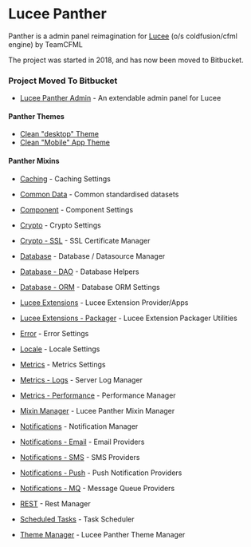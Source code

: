# Lucee Panther
Panther is a admin panel reimagination for [Lucee](https://lucee.org) (o/s coldfusion/cfml engine) by TeamCFML

The project was started in 2018, and has now been moved to Bitbucket.

### Project Moved To Bitbucket
* [Lucee Panther Admin](https://bitbucket.org/teamcfml/lucee-panther/ "Get your pather on!") - An extendable admin panel for Lucee

#### Panther Themes

* [Clean "desktop" Theme](https://bitbucket.org/teamcfml/lucee-panther-theme-clean)
* [Clean "Mobile" App Theme](https://bitbucket.org/teamcfml/lucee-panther-mobile)

#### Panther Mixins

* [Caching](https://bitbucket.org/teamcfml/lucee-panther-caching) - Caching Settings
* [Common Data](https://bitbucket.org/teamcfml/lucee-panther-commondata) - Common standardised datasets
* [Component](https://bitbucket.org/teamcfml/lucee-panther-component) - Component Settings

* [Crypto](https://bitbucket.org/teamcfml/lucee-panther-crypto) - Crypto Settings
* [Crypto - SSL](https://bitbucket.org/teamcfml/lucee-panther-crypto-ssl) - SSL Certificate Manager

* [Database](https://bitbucket.org/teamcfml/lucee-panther-database) - Database / Datasource Manager
* [Database - DAO](https://bitbucket.org/teamcfml/lucee-panther-db-dao) - Database Helpers
* [Database - ORM](https://bitbucket.org/teamcfml/lucee-panther-db-orm) - Database ORM Settings

* [Lucee Extensions](https://bitbucket.org/teamcfml/lucee-panther-db-ext) - Lucee Extension Provider/Apps
* [Lucee Extensions - Packager](https://bitbucket.org/teamcfml/lucee-panther-db-ext-packager) - Lucee Extension Packager Utilities

* [Error](https://bitbucket.org/teamcfml/lucee-panther-error) - Error Settings
* [Locale](https://bitbucket.org/teamcfml/lucee-panther-locale) - Locale Settings

* [Metrics](https://bitbucket.org/teamcfml/lucee-panther-metrics) - Metrics Settings
* [Metrics - Logs](https://bitbucket.org/teamcfml/lucee-panther-metrics-logs) - Server Log Manager
* [Metrics - Performance](https://bitbucket.org/teamcfml/lucee-panther-performance) - Performance Manager

* [Mixin Manager](https://bitbucket.org/teamcfml/lucee-panther-mixins) - Lucee Panther Mixin Manager

* [Notifications](https://bitbucket.org/teamcfml/lucee-panther-notify) - Notification Manager
* [Notifications - Email](https://bitbucket.org/teamcfml/lucee-panther-notify-email) - Email Providers
* [Notifications - SMS](https://bitbucket.org/teamcfml/lucee-panther-notify-sms) - SMS Providers
* [Notifications - Push](https://bitbucket.org/teamcfml/lucee-panther-notify-push) - Push Notification Providers
* [Notifications - MQ](https://bitbucket.org/teamcfml/lucee-panther-notify-mq) - Message Queue Providers

* [REST](https://bitbucket.org/teamcfml/lucee-panther-rest) - Rest Manager
* [Scheduled Tasks](https://bitbucket.org/teamcfml/lucee-panther-scheduler) - Task Scheduler
* [Theme Manager](https://bitbucket.org/teamcfml/lucee-panther-themes) - Lucee Panther Theme Manager
